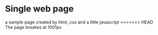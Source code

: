 # Single web page
a sample page created by html ,css and a little javascript
<<<<<<< HEAD
 The page breakes at 1001px

